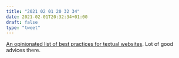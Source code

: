 ```yaml
---
title: "2021 02 01 20 32 34"
date: 2021-02-01T20:32:34+01:00
draft: false
type: "tweet"
---
```

[An opinionated list of best practices for textual websites](https://seirdy.one/2020/11/23/website-best-practices.html). Lot of good advices there.
